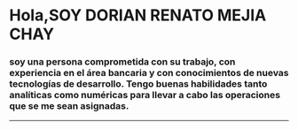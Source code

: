 <div id="heder" aling="center">
    <h1 aling="center">Hola,SOY DORIAN RENATO MEJIA CHAY</h1>
    <h3 aling="center">soy una persona comprometida con su
      trabajo, con experiencia en el área
      bancaria y con conocimientos de nuevas
      tecnologías de desarrollo.
      Tengo buenas habilidades tanto
      analíticas como numéricas para llevar a
      cabo las operaciones que se me sean
      asignadas.
    </h3>
  </div>
  <hr>
